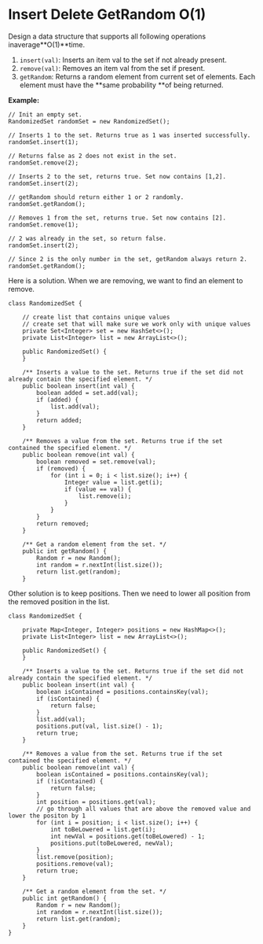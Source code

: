 # Insert Delete GetRandom O\(1\)

Design a data structure that supports all following operations inaverage**O\(1\)**time.

1. `insert(val)`: Inserts an item val to the set if not already present.
2. `remove(val)`: Removes an item val from the set if present.
3. `getRandom`: Returns a random element from current set of elements. Each element must have the **same probability **of being returned.

**Example:**

```
// Init an empty set.
RandomizedSet randomSet = new RandomizedSet();

// Inserts 1 to the set. Returns true as 1 was inserted successfully.
randomSet.insert(1);

// Returns false as 2 does not exist in the set.
randomSet.remove(2);

// Inserts 2 to the set, returns true. Set now contains [1,2].
randomSet.insert(2);

// getRandom should return either 1 or 2 randomly.
randomSet.getRandom();

// Removes 1 from the set, returns true. Set now contains [2].
randomSet.remove(1);

// 2 was already in the set, so return false.
randomSet.insert(2);

// Since 2 is the only number in the set, getRandom always return 2.
randomSet.getRandom();
```

Here is a solution. When we are removing, we want to find an element to remove. 

```
class RandomizedSet {
    
    // create list that contains unique values
    // create set that will make sure we work only with unique values
    private Set<Integer> set = new HashSet<>();
    private List<Integer> list = new ArrayList<>();
    
    public RandomizedSet() {
    }
    
    /** Inserts a value to the set. Returns true if the set did not already contain the specified element. */
    public boolean insert(int val) {
        boolean added = set.add(val);
        if (added) {
            list.add(val);
        }
        return added;
    }
    
    /** Removes a value from the set. Returns true if the set contained the specified element. */
    public boolean remove(int val) {
        boolean removed = set.remove(val);
        if (removed) {
            for (int i = 0; i < list.size(); i++) {
                Integer value = list.get(i);
                if (value == val) {
                    list.remove(i);
                }
            }
        }
        return removed;
    }
    
    /** Get a random element from the set. */
    public int getRandom() {
        Random r = new Random();
        int random = r.nextInt(list.size());
        return list.get(random);
    }

```

Other solution is to keep positions. Then we need to lower all position from the removed position in the list.

```
class RandomizedSet {

    private Map<Integer, Integer> positions = new HashMap<>();
    private List<Integer> list = new ArrayList<>();
    
    public RandomizedSet() {
    }
    
    /** Inserts a value to the set. Returns true if the set did not already contain the specified element. */
    public boolean insert(int val) {
        boolean isContained = positions.containsKey(val);
        if (isContained) {
            return false;
        }
        list.add(val);
        positions.put(val, list.size() - 1);
        return true;
    }
    
    /** Removes a value from the set. Returns true if the set contained the specified element. */
    public boolean remove(int val) {
        boolean isContained = positions.containsKey(val);
        if (!isContained) {
            return false;
        }
        int position = positions.get(val);
        // go through all values that are above the removed value and lower the positon by 1
        for (int i = position; i < list.size(); i++) {
            int toBeLowered = list.get(i);
            int newVal = positions.get(toBeLowered) - 1;
            positions.put(toBeLowered, newVal);
        }
        list.remove(position);
        positions.remove(val);
        return true;
    }
    
    /** Get a random element from the set. */
    public int getRandom() {
        Random r = new Random();
        int random = r.nextInt(list.size());
        return list.get(random);
    }
}
```



